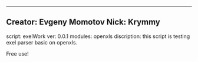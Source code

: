-----------------------
Creator: Evgeny Momotov
Nick: Krymmy
-----------------------
script: exelWork
ver: 0.0.1
modules: openxls
discription: this script is testing exel parser basic on openxls.

Free use!
